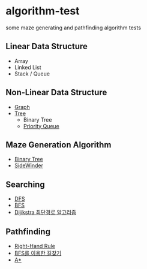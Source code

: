 # algorithm-test
some maze generating and pathfinding algorithm tests

## Linear Data Structure
- Array
- Linked List
- Stack / Queue

## Non-Linear Data Structure
- [Graph](./ExerciseGraph/Program.cs#L9-L38)
- [Tree](./ExerciseTree/Program.cs#L15-L42)
  - Binary Tree
  - [Priority Queue](./ExercisePriorityQueue/Program.cs)

## Maze Generation Algorithm
- [Binary Tree](./Algorithm/Board.cs#L79-L128)
- [SideWinder](./Algorithm/Board.cs#L130-L189)

## Searching
- [DFS](./ExerciseGraph/Program.cs#L45-L86)
- [BFS](./ExerciseGraph/Program.cs#L88-L118)
- [Dijikstra 최단경로 알고리즘](./ExerciseGraph/Program.cs#L120-L182)

## Pathfinding
- [Right-Hand Rule](./Algorithm/Player.cs#L224-L268)
- [BFS를 이용한 길찾기](./Algorithm/Player.cs#L161-L222)
- [A*](./Algorithm/Player.cs#L66-L159)
